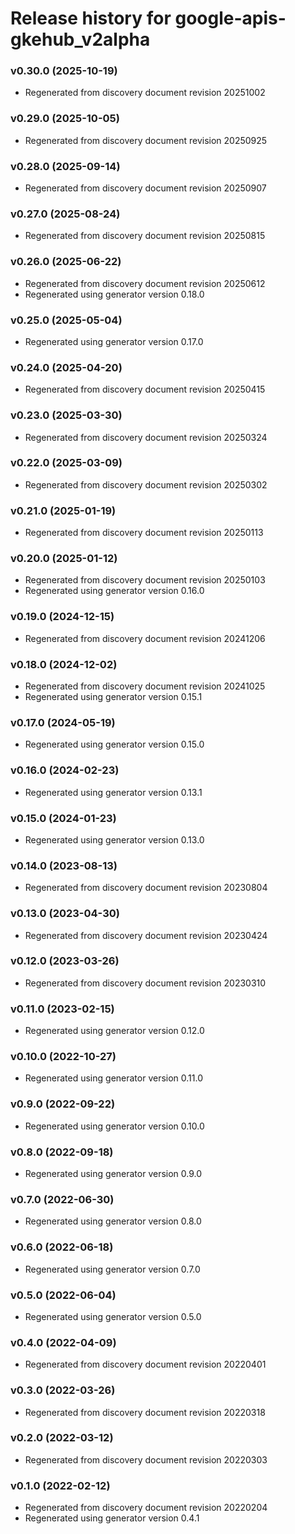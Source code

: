 # Release history for google-apis-gkehub_v2alpha

### v0.30.0 (2025-10-19)

* Regenerated from discovery document revision 20251002

### v0.29.0 (2025-10-05)

* Regenerated from discovery document revision 20250925

### v0.28.0 (2025-09-14)

* Regenerated from discovery document revision 20250907

### v0.27.0 (2025-08-24)

* Regenerated from discovery document revision 20250815

### v0.26.0 (2025-06-22)

* Regenerated from discovery document revision 20250612
* Regenerated using generator version 0.18.0

### v0.25.0 (2025-05-04)

* Regenerated using generator version 0.17.0

### v0.24.0 (2025-04-20)

* Regenerated from discovery document revision 20250415

### v0.23.0 (2025-03-30)

* Regenerated from discovery document revision 20250324

### v0.22.0 (2025-03-09)

* Regenerated from discovery document revision 20250302

### v0.21.0 (2025-01-19)

* Regenerated from discovery document revision 20250113

### v0.20.0 (2025-01-12)

* Regenerated from discovery document revision 20250103
* Regenerated using generator version 0.16.0

### v0.19.0 (2024-12-15)

* Regenerated from discovery document revision 20241206

### v0.18.0 (2024-12-02)

* Regenerated from discovery document revision 20241025
* Regenerated using generator version 0.15.1

### v0.17.0 (2024-05-19)

* Regenerated using generator version 0.15.0

### v0.16.0 (2024-02-23)

* Regenerated using generator version 0.13.1

### v0.15.0 (2024-01-23)

* Regenerated using generator version 0.13.0

### v0.14.0 (2023-08-13)

* Regenerated from discovery document revision 20230804

### v0.13.0 (2023-04-30)

* Regenerated from discovery document revision 20230424

### v0.12.0 (2023-03-26)

* Regenerated from discovery document revision 20230310

### v0.11.0 (2023-02-15)

* Regenerated using generator version 0.12.0

### v0.10.0 (2022-10-27)

* Regenerated using generator version 0.11.0

### v0.9.0 (2022-09-22)

* Regenerated using generator version 0.10.0

### v0.8.0 (2022-09-18)

* Regenerated using generator version 0.9.0

### v0.7.0 (2022-06-30)

* Regenerated using generator version 0.8.0

### v0.6.0 (2022-06-18)

* Regenerated using generator version 0.7.0

### v0.5.0 (2022-06-04)

* Regenerated using generator version 0.5.0

### v0.4.0 (2022-04-09)

* Regenerated from discovery document revision 20220401

### v0.3.0 (2022-03-26)

* Regenerated from discovery document revision 20220318

### v0.2.0 (2022-03-12)

* Regenerated from discovery document revision 20220303

### v0.1.0 (2022-02-12)

* Regenerated from discovery document revision 20220204
* Regenerated using generator version 0.4.1

